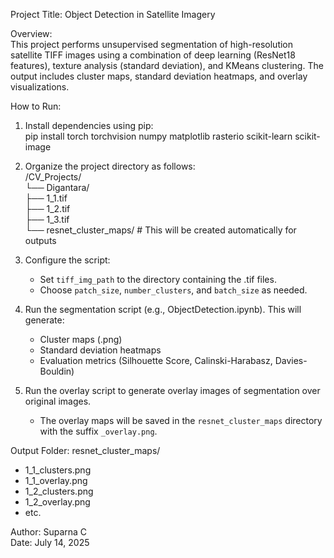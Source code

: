
Project Title: Object Detection in Satellite Imagery   

Overview:   
This project performs unsupervised segmentation of high-resolution satellite TIFF images using a combination of deep learning (ResNet18 features), texture analysis (standard deviation), and KMeans clustering. The output includes cluster maps, standard deviation heatmaps, and overlay visualizations.   

How to Run:   
1. Install dependencies using pip:   
   pip install torch torchvision numpy matplotlib rasterio scikit-learn scikit-image   

2. Organize the project directory as follows:   
   /CV_Projects/   
   └── Digantara/   
       ├── 1_1.tif   
       ├── 1_2.tif   
       ├── 1_3.tif   
       └── resnet_cluster_maps/    # This will be created automatically for outputs    

3. Configure the script:    
   - Set `tiff_img_path` to the directory containing the .tif files.   
   - Choose `patch_size`, `number_clusters`, and `batch_size` as needed.   

4. Run the segmentation script (e.g., ObjectDetection.ipynb). This will generate:   
   - Cluster maps (.png)   
   - Standard deviation heatmaps   
   - Evaluation metrics (Silhouette Score, Calinski-Harabasz, Davies-Bouldin)   

5. Run the overlay script to generate overlay images of segmentation over original images.   
   - The overlay maps will be saved in the `resnet_cluster_maps` directory with the suffix `_overlay.png`.   

Output Folder: resnet_cluster_maps/   
- 1_1_clusters.png   
- 1_1_overlay.png   
- 1_2_clusters.png   
- 1_2_overlay.png   
- etc.   

Author: Suparna C   
Date: July 14, 2025   
